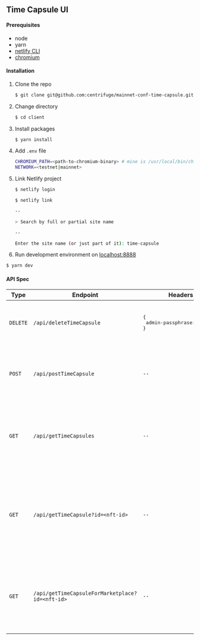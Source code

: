 ## Time Capsule UI

#### Prerequisites

- node
- yarn
- [netlify CLI](https://docs.netlify.com/cli/get-started/)
- [chromium](https://formulae.brew.sh/cask/chromium)

#### Installation

1. Clone the repo

   ```sh
   $ git clone git@github.com:centrifuge/mainnet-conf-time-capsule.git
   ```

2. Change directory

   ```sh
   $ cd client
   ```

3. Install packages

   ```sh
   $ yarn install
   ```

4. Add `.env` file

   ```sh
   CHROMIUM_PATH=<path-to-chromium-binary> # mine is /usr/local/bin/chromium
   NETWORK=<testnet|mainnet>
   ```

5. Link Netlify project

   ```sh
   $ netlify login
   ```

   ```sh
   $ netlify link

   --

   > Search by full or partial site name

   --

   Enter the site name (or just part of it): time-capsule
   ```

6. Run development environment on [localhost:8888](http://localhost:8888)

```sh
$ yarn dev
```

#### API Spec

| Type     | Endpoint                                        | Headers                                             | Body                                                                                                     | Response                                                                                                                                                                                                                                                |
| -------- | ----------------------------------------------- | --------------------------------------------------- | -------------------------------------------------------------------------------------------------------- | ------------------------------------------------------------------------------------------------------------------------------------------------------------------------------------------------------------------------------------------------------- |
| `DELETE` | `/api/deleteTimeCapsule`                        | <pre>{<br /> admin-passphrase: string;<br />}</pre> | <pre>{<br /> id: string;<br />}</pre>                                                                    | <pre>'Successfully deleted &lt;id&gt;' <br />&vert;<br />string<br />&vert;<br />Error</pre>                                                                                                                                                            |
| `POST`   | `/api/postTimeCapsule`                          | `--`                                                | <pre>{<br /> polygonAddress: string;<br /> prediction: string;<br /> twitterHandle: string;<br />}</pre> | <pre>{<br /> id: string;<br />}<br />&vert;<br />string<br />&vert;<br />Error</pre>                                                                                                                                                                    |
| `GET`    | `/api/getTimeCapsules`                          | `--`                                                | `--`                                                                                                     | <pre>{<br /> id: string;<br /> svgLink: string;<br /> timestamp: number;<br />}[]<br />&vert;<br />string<br />&vert;<br />Error</pre>                                                                                                                  |
| `GET`    | `/api/getTimeCapsule?id=<nft-id>`               | `--`                                                | `--`                                                                                                     | <pre>{<br /> pngLink: string<br /> hash: string;<br /> status: 'failed' &vert; 'minted' &vert; 'not found' &vert; 'pending' &vert; 'queued'<br /> svgLink: string;<br />}<br />&vert;<br />boolean<br />&vert;<br />string<br />&vert;<br />Error</pre> |
| `GET`    | `/api/getTimeCapsuleForMarketplace?id=<nft-id>` | `--`                                                | `--`                                                                                                     | <pre>{<br /> description: 'Your prediction for DeFi in 2023';<br /> image: string;<br /> name: 'Centrifuge Time Capsule';<br />}<br />&vert;<br />string<br />&vert;<br />Error</pre>                                                                   |
